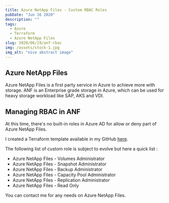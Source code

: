 ```yaml
---
title: Azure NetApp Files - Custom RBAC Roles
pubDate: "Jun 16 2020"
description: ""
tags:
  - Azure
  - Terraform
  - Azure NetApp Files
slug: 2020/06/19/anf-rbac
img: /assets/stock-1.jpg
img_alt: "nice abstract image"
---
```


## Azure NetApp Files

Azure NetApp Files is a first party service in Azure to achieve more with storage.
ANF is an Enterprise grade storage in Azure, which can be used for heavy storage workload like SAP, AKS and VDI.

## Managing RBAC in ANF

At this time, there's no built-in roles in Azure AD for allow or deny part of Azure NetApp Files.

I created a Terraform template available in my GitHub [here](https://github.com/EtienneDeneuve/AzureNetappFiles/tree/master/custom_roles).

The following list of custom role is subject to evolve but here a quick list :

- Azure NetApp Files - Volumes Administrator
- Azure NetApp Files - Snapshot Administrator
- Azure NetApp Files - Backup Administrator
- Azure NetApp Files - Capacity Pool Administrator
- Azure NetApp Files - Replication Administrator
- Azure NetApp Files - Read Only

You can contact me for any needs on Azure NetApp Files.
